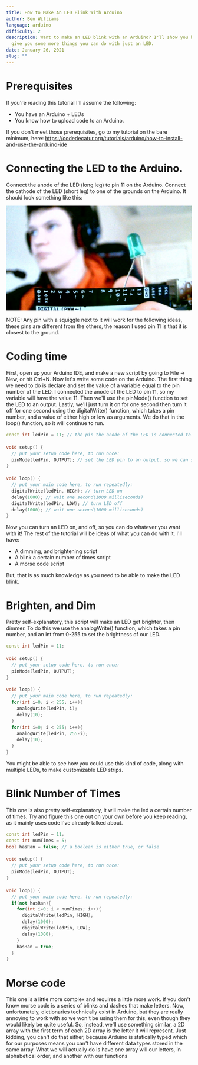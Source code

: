 ```yaml
---
title: How to Make An LED Blink With Arduino
author: Ben Williams
language: arduino
difficulty: 2
description: Want to make an LED blink with an Arduino? I'll show you how, and
  give you some more things you can do with just an LED.
date: January 26, 2021
slug: ""
---
```

# Prerequisites

If you're reading this tutorial I'll assume the following:

* You have an Arduino + LEDs
* You know how to upload code to an Arduino.

If you don't meet those prerequisites, go to my tutorial on the bare minimum, here: <https://codedecatur.org/tutorials/arduino/how-to-install-and-use-the-arduino-ide>

# Connecting the LED to the Arduino.

Connect the anode of the LED (long leg) to pin 11 on the Arduino. Connect the cathode of the LED (short leg) to one of the grounds on the Arduino. It should look something like this:

![](how-to-make-an-led-blink-with-arduino/win_20210126_08_44_33_pro.jpg)

NOTE: Any pin with a squiggle next to it will work for the following ideas, these pins are different from the others, the reason I used pin 11 is that it is closest to the ground.

# Coding time

First, open up your Arduino IDE, and make a new script by going to File -> New, or hit Ctrl+N. Now let's write some code on the Arduino. The first thing we need to do is declare and set the value of a variable equal to the pin number of the LED. I connected the anode of the LED to pin 11, so my variable will have the value 11. Then we'll use the pinMode() function to set the LED to an output. Lastly, we'll just turn it on for one second then turn it off for one second using the digitalWrite() function, which takes a pin number, and a value of either high or low as arguments. We do that in the loop() function, so it will continue to run.

```cpp
const int ledPin = 11; // the pin the anode of the LED is connected to. 

void setup() {
  // put your setup code here, to run once:
  pinMode(ledPin, OUTPUT); // set the LED pin to an output, so we can send voltage accross it.
}

void loop() {
  // put your main code here, to run repeatedly:
  digitalWrite(ledPin, HIGH); // turn LED on
  delay(1000); // wait one second(1000 milliseconds)
  digitalWrite(ledPin, LOW); // turn LED off
  delay(1000); // wait one second(1000 milliseconds)
}
```

Now you can turn an LED on, and off, so you can do whatever you want with it! The rest of the tutorial will be ideas of what you can do with it. I'll have: 

* A dimming, and brightening script
* A blink a certain number of times script
* A morse code script

But, that is as much knowledge as you need to be able to make the LED blink.



# Brighten, and Dim

Pretty self-explanatory, this script will make an LED get brighter, then dimmer. To do this we use the analogWrite() function, which takes a pin number, and an int from 0-255 to set the brightness of our LED. 

```cpp
const int ledPin = 11;

void setup() {
  // put your setup code here, to run once:
  pinMode(ledPin, OUTPUT);
}

void loop() {
  // put your main code here, to run repeatedly:
  for(int i=0; i < 255; i++){
    analogWrite(ledPin, i);
    delay(10);
  }
  for(int i=0; i < 255; i++){
    analogWrite(ledPin, 255-i);
    delay(10);
  }
}
```

You might be able to see how you could use this kind of code, along with multiple LEDs, to make customizable LED strips.



# Blink Number of Times

This one is also pretty self-explanatory, it will make the led a certain number of times. Try and figure this one out on your own before you keep reading, as it mainly uses code I've already talked about.

```cpp
const int ledPin = 11;
const int numTimes = 5;
bool hasRan = false; // a boolean is either true, or false

void setup() {
  // put your setup code here, to run once:
  pinMode(ledPin, OUTPUT);
}

void loop() {
  // put your main code here, to run repeatedly:
  if(not hasRan){
    for(int i=0; i < numTimes; i++){
      digitalWrite(ledPin, HIGH);
      delay(1000);
      digitalWrite(ledPin, LOW);
      delay(1000);
    }
    hasRan = true;
  }
}
```



# Morse code

This one is a little more complex and requires a little more work. If you don't know morse code is a series of blinks and dashes that make letters. Now, unfortunately, dictionaries technically exist in Arduino, but they are really annoying to work with so we won't be using them for this, even though they would likely be quite useful. So, instead, we'll use something similar, a 2D array with the first term of each 2D array is the letter it will represent. Just kidding, you can't do that either, because Arduino is statically typed which for our purposes means you can't have different data types stored in the same array. What we will actually do is have one array will our letters, in alphabetical order, and another with our functions